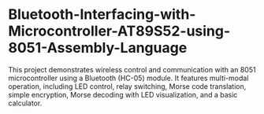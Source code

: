# Bluetooth-Interfacing-with-Microcontroller-AT89S52-using-8051-Assembly-Language
This project demonstrates wireless control and communication with an 8051 microcontroller using a Bluetooth (HC-05) module. It features multi-modal operation, including LED control, relay switching, Morse code translation, simple encryption, Morse decoding with LED visualization, and a basic calculator.
